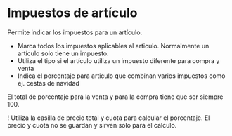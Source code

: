 
# Impuestos de artículo

Permite indicar los impuestos para un artículo.

 * Marca todos los impuestos aplicables al articulo. Normalmente un artículo solo tiene un impuesto.
 * Utiliza el tipo si el artículo utiliza un impuesto diferente para compra y venta
 * Indica el porcentaje para articulo que combinan varios impuestos como ej. cestas de navidad

 El total de porcentaje para la venta y para la compra tiene que ser siempre 100.

 ! Utiliza la casilla de precio total y cuota para calcular el porcentaje. El precio y cuota no se guardan y sirven solo para el calculo.
